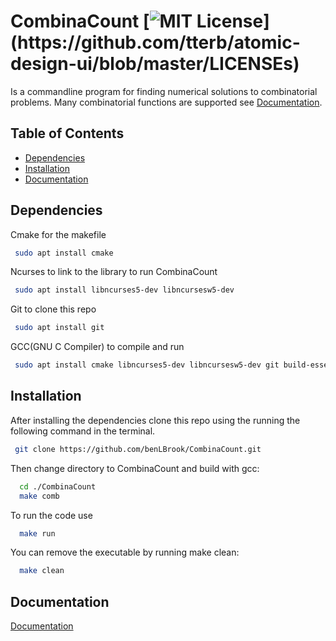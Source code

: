 # CombinaCount [![MIT License](https://img.shields.io/apm/l/atomic-design-ui.svg?)](https://github.com/tterb/atomic-design-ui/blob/master/LICENSEs)
Is a commandline program for finding numerical solutions to combinatorial problems. Many combinatorial functions are supported see [Documentation](#Documentation).

Table of Contents
-----------------
- [Dependencies](#Dependencies)
- [Installation](#Installation)
- [Documentation](#Documentation)

## Dependencies
Cmake for the makefile
 ```bash
  sudo apt install cmake
  ```
Ncurses to link to the library to run CombinaCount
 ```bash
  sudo apt install libncurses5-dev libncursesw5-dev
  ```
Git to clone this repo
 ```bash
  sudo apt install git
  ```
GCC(GNU C Compiler) to compile and run
 ```bash
  sudo apt install cmake libncurses5-dev libncursesw5-dev git build-essential
  ```
## Installation
After installing the dependencies clone this repo using the running the following command in the terminal.
 ```bash
  git clone https://github.com/benLBrook/CombinaCount.git
  ```
Then change directory to CombinaCount and 
build with gcc:
```bash
  cd ./CombinaCount
  make comb
  ```
To run the code use
```bash
  make run
  ```
You can remove the executable by running make clean:
```bash
  make clean
  ```
## Documentation

[Documentation](https://linktodocumentation)


